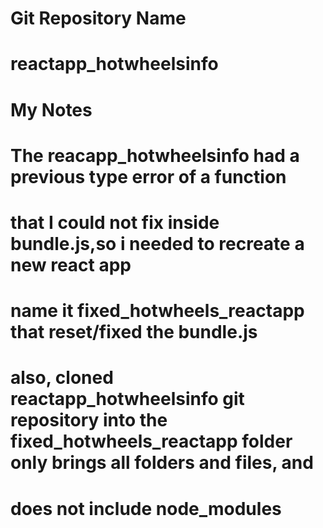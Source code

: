 # Git Repository Name
# reactapp_hotwheelsinfo

# My Notes
# The reacapp_hotwheelsinfo had a previous type error of a function
# that I could not fix inside bundle.js,so i needed to recreate a new react app 
# name it fixed_hotwheels_reactapp that reset/fixed the bundle.js 
# also, cloned reactapp_hotwheelsinfo git repository into the fixed_hotwheels_reactapp folder only brings all folders and files, and 
# does not include node_modules
